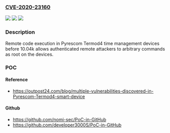 ### [CVE-2020-23160](https://cve.mitre.org/cgi-bin/cvename.cgi?name=CVE-2020-23160)
![](https://img.shields.io/static/v1?label=Product&message=n%2Fa&color=blue)
![](https://img.shields.io/static/v1?label=Version&message=n%2Fa&color=blue)
![](https://img.shields.io/static/v1?label=Vulnerability&message=n%2Fa&color=brighgreen)

### Description

Remote code execution in Pyrescom Termod4 time management devices before 10.04k allows authenticated remote attackers to arbitrary commands as root on the devices.

### POC

#### Reference
- https://outpost24.com/blog/multiple-vulnerabilities-discovered-in-Pyrescom-Termod4-smart-device

#### Github
- https://github.com/nomi-sec/PoC-in-GitHub
- https://github.com/developer3000S/PoC-in-GitHub

